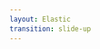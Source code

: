 ```yaml
---
layout: Elastic
transition: slide-up
---
```


<template v-slot:left>

# `pgsync`

`PG`+_syncs to `elastic` / `opensearch`_ = `pgSync` [lib](https://pgsync.com) authored by `Tolu Aina`

`pgsync` leverages the following `postgres` functionalities to sync them to `elastic`

- `triggers`
- `WAL log`
- `replication slot`
- `notification-channel`

Written in `python`, Includes the following processes

* `bootstrap`
* `pgsync`

The process must be running for real-time updates

It captures all require `mapping` + `schema` using `schema.json` then denormalizes into
`json` at runtime and publishes to `elastic`

</template>

<template v-slot:right>

# Other Elastic supporting tools

The `ELK` stack has been there for a while which abbrevates to
- `Elastic`
- `Logstash`
- `Kibana`

![elastic-stack](../../assets/elastic101/elastc-stack.png)

Tools defintions

- `Kibana` => nice UI for viewing records from `elastic`
- `Beats` => data shipper which extracts data from source -> sink [destination]
- `Logstash` => centralized data processing pipeline that ingest them logs to stash
- `ECE` => Elastic's cloud enterprise
- `Cloud` => for serverless elastic support provided as a service

</template>
